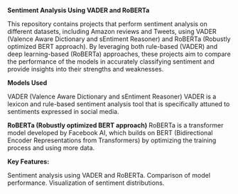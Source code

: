**Sentiment Analysis Using VADER and RoBERTa**



This repository contains projects that perform sentiment analysis on different datasets, including Amazon reviews and Tweets, using VADER (Valence Aware Dictionary and sEntiment Reasoner) and RoBERTa (Robustly optimized BERT approach). By leveraging both rule-based (VADER) and deep learning-based (RoBERTa) approaches, these projects aim to compare the performance of the models in accurately classifying sentiment and provide insights into their strengths and weaknesses.


**Models Used**


VADER (Valence Aware Dictionary and sEntiment Reasoner)
VADER is a lexicon and rule-based sentiment analysis tool that is specifically attuned to sentiments expressed in social media.

**RoBERTa (Robustly optimized BERT approach)**
RoBERTa is a transformer model developed by Facebook AI, which builds on BERT (Bidirectional Encoder Representations from Transformers) by optimizing the training process and using more data.

**Key Features:**

Sentiment analysis using VADER and RoBERTa.
Comparison of model performance.
Visualization of sentiment distributions.
